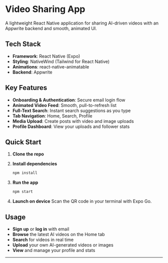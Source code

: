 
# Video Sharing App

A lightweight React Native application for sharing AI-driven videos with an Appwrite backend and smooth, animated UI.

## Tech Stack

- **Framework**: React Native (Expo)  
- **Styling**: NativeWind (Tailwind for React Native)  
- **Animations**: react-native-animatable  
- **Backend**: Appwrite  

## Key Features

- **Onboarding & Authentication**: Secure email login flow  
- **Animated Video Feed**: Smooth, pull-to-refresh list  
- **Full-Text Search**: Instant search suggestions as you type  
- **Tab Navigation**: Home, Search, Profile  
- **Media Upload**: Create posts with video and image uploads  
- **Profile Dashboard**: View your uploads and follower stats  

## Quick Start

1. **Clone the repo**  

2. **Install dependencies**

   ```bash
   npm install
   ```

3. **Run the app**

   ```bash
   npm start
   ```

4. **Launch on device**
   Scan the QR code in your terminal with Expo Go.

## Usage

* **Sign up** or **log in** with email
* **Browse** the latest AI videos on the Home tab
* **Search** for videos in real time
* **Upload** your own AI-generated videos or images
* **View** and manage your profile and stats

---

```
```
